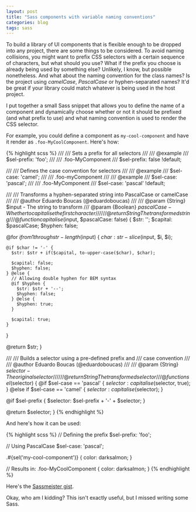 ```yaml
---
layout: post
title: "Sass components with variable naming conventions"
categories: blog
tags: sass
---
```

To build a library of UI components that is flexible enough to be dropped into any project, there are some things to be considered. To avoid naming collisions, you might want to prefix CSS selectors with a certain sequence of characters, but what should you use? What if the prefix you choose is already being used by something else? Unlikely, I know, but possible nonetheless. And what about the naming convention for the class names? Is the project using *camelCase*, *PascalCase* or hyphen-separated names? It'd be great if your library could match whatever is being used in the host project.<!--more-->

I put together a small Sass snippet that allows you to define the name of a component and dynamically choose whether or not it should be prefixed (and what prefix to use) and what naming convention is used to render the CSS selector.

For example, you could define a component as `my-cool-component` and have it render as `.foo-MyCoolComponent`. Here's how:

{% highlight scss %}
///
/// Sets a prefix for all selectors
///
/// @example
///  $sel-prefix: 'foo';
///
///  .foo-MyComponent
///
$sel-prefix: false !default;

///
/// Defines the case convention for selectors
///
/// @example
///  $sel-case: 'camel';
///
///  .foo-myComponent
///
/// @example
///  $sel-case: 'pascal';
///
///  .foo-MyComponent
///
$sel-case: 'pascal' !default;

///
/// Transforms a hyphen-separated string into PascalCase or camelCase
///
/// @author Eduardo Boucas (@eduardoboucas)
///
/// @param {String}   $input       - The string to transform
/// @param {Boolean}  $pascalCase  - Whether to capitalise the first character
///
/// @return {String} The transformed string
///
@function capitalise($input, $pascalCase: false) {
  $str: '';
  $capital: $pascalCase;
  $hyphen: false;
  
  @for $i from 1 through str-length($input) {
    $char: str-slice($input, $i, $i);
    
    @if $char != '-' {
      $str: $str + if($capital, to-upper-case($char), $char);
      
      $capital: false;
      $hyphen: false;
    } @else {
      // Allowing double hyphen for BEM syntax
      @if $hyphen {
        $str: $str + '--';
        $hyphen: false;
      } @else {
        $hyphen: true;
      }
      
      $capital: true;
    }
  }
  
  @return $str;
}

///
/// Builds a selector using a pre-defined prefix and
/// case convention
///
/// @author Eduardo Boucas (@eduardoboucas)
///
/// @param {String}   $selector  - The original selector
///
/// @return {String} The transformed selector
///
@function sel($selector) {
  @if $sel-case == 'pascal' {
    $selector: capitalise($selector, true);
  } @else if $sel-case == 'camel' {
    $selector: capitalise($selector);
  }
  
  @if $sel-prefix {
    $selector: $sel-prefix + '-' + $selector;
  }
  
  @return $selector;
}
{% endhighlight %}

And here's how it can be used:

{% highlight scss %}
// Defining the prefix
$sel-prefix: 'foo';

// Using PascalCase
$sel-case: 'pascal';

.#{sel('my-cool-component')} {
  color: darksalmon;
}

// Results in:
.foo-MyCoolComponent {
  color: darksalmon;
}
{% endhighlight %}

Here's the [Sassmeister gist](http://www.sassmeister.com/gist/5583407c0d950e140737554eeb0718ca).

Okay, who am I kidding? This isn't exactly useful, but I missed writing some Sass.<!--tomb-->